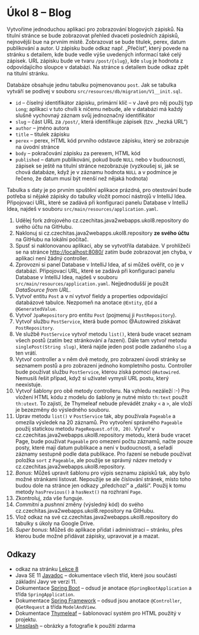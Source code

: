 # Úkol 8 – Blog

Vytvoříme jednoduchou aplikaci pro zobrazování blogových zápisků. Na titulní stránce se bude zobrazovat přehled dvaceti posledních zápisků, nejnovější bue na
prvním místě. Zobrazovat se bude titulek, perex, datum publikování a autor. U zápisku bude odkaz např. „Přečíst“, který povede na stránku s detailem, kde bude
vedle výše uvedených informací také celý zápisek. URL zápisku bude ve tvaru `/post/{slug}`, kde `slug` je hodnota z odpovídajícího sloupce v databázi. Na
stránce s detailem bude odkaz zpět na titulní stránku.

Databáze obsahuje jednu tabulku pojmenovanou `post`. Jak se tabulka vytváří se podívej v souboru `src/resources/db/migration/V1__init.sql`.

* `id` – číselný identifikátor zápisku, primární klíč – v Javě pro něj použij typ `Long`; aplikaci v tuto chvíli k ničemu nebude, ale v databázi má každý slušně
  vychovnaý záznam svůj jednoznačný identifikátor
* `slug` – část URL za `/post/`, která identifikuje zápisek (tzv. „hezká URL“)
* `author` – jméno autora
* `title` – titulek zápisku
* `perex` – perex, HTML kód prvního odstavce zápisku, který se zobrazuje na úvodní stránce
* `body` – pokračování zápisku za perexem, HTML kód
* `published` – datum publikování, pokud bude `NULL` nebo v budoucnosti, zápisek se ještě na titulní stránce nezobrazuje (vyzkoušej si, jak se chová databáze,
  když je v záznamu hodnota `NULL` a v podmínce je řečeno, že datum musí být menší než nějaká hodnota)

Tabulka s daty je po prvním spuštění aplikace prázdná, pro otestování bude potřeba si nějaké zápisky do tabulky vložit pomocí nástrojů v IntelliJ Idea.
Připojovací URL, které se zadává při konfiguraci panelu Database v IntelliJ Idea, najdeš v souboru `src/main/resources/application.yaml`.

1. Udělej fork zdrojového cz.czechitas.java2webapps.ukol8.repository do svého účtu na GitHubu.
1. Naklonuj si cz.czechitas.java2webapps.ukol8.repository **ze svého účtu** na GitHubu na lokální počítač.
1. Spusť si naklonovanou aplikaci, aby se vytvotřila databáze. V prohlížeči se na stránce [http://localhost:8080/](http://localhost:8080/) zatím bude zobrazovat
   jen chyba, v aplikaci není žádný controller.
1. Zprovozni si panel Database v IntelliJ Idea, ať si můžeš ověřit, co je v databázi. Připojovací URL, které se zadává při konfiguraci panelu Database v
   IntelliJ Idea, najdeš v souboru `src/main/resources/application.yaml`. Nejjednodušší je použít *DataSource from URL*.
1. Vytvoř entitu `Post` a v ní vytvoř fieldy a properties odpovídající databázové tabulce. Nezpomeň na anotace `@Entity`, `@Id` a `@GeneratedValue`.
1. Vytvoř `JpaRepository` pro entitu `Post` (pojmenuj ji `PostRepository`).
1. Vytvoř službu `PostService`, která bude pomoc @Autowired získávat `PostRepository`.
1. Ve službě `PostService` vytvoř metodu `list()`, která bude vracet seznam všech postů (zatím bez stránkování a řazení). Dále tam vytvoř metodu
   `singlePost(String slug)`, která najde jeden post podle zadaného `slug` a ten vrátí.
1. Vytvoř controller a v něm dvě metody, pro zobrazení úvodí stránky se seznamem postů a pro zobrazení jednoho kompletního postu. Controller bude používat službu
   `PostService`, kterou získá pomocí `@Autowired`. Nemusíš řešit případ, když si uživatel vymyslí URL postu, který neexistuje.
1. Vytvoř šablony pro obě metody controlleru. Na vzhledu nezáleží :-) Pro vložení HTML kódu z modelu do šablony je nutné místo `th:text` použít `th:utext`. To
   zajistí, že Thymeleaf nebude převádět znaky `<` a `>`, ale vloží je bezezměny do výsledného souboru.
1. Uprav metodu `list()` v `PostService` tak, aby používala `Pageable` a omezila výsledek na 20 záznamů. Pro vytvoření správného `Pageable` použij statickou
   metodu `PageRequest.of(0, 20)`. Vytvoř v cz.czechitas.java2webapps.ukol8.repository metodu, která bude vracet Page<Post>, bude používat `Pageable` pro omezení počtu záznamů, načte pouze posty,
   které mají datum publikace a není v budoucnosti, a seřadí záznamy sestupně podle data publikace. Pro řazení se nebude používat položka `sort` z `Pageable`, ale
   použije se správný název metody v cz.czechitas.java2webapps.ukol8.repository.
1. *Bonus*: Můžeš upravit šablonu pro výpis seznamu zápisků tak, aby bylo možné stránkami listovat. Nepoužije se ale číslování stránek, místo toho budou dole
   na stránce jen odkazy „předchozí“ a „další“. Použij k tomu metody `hasPrevious()` a `hasNext()` na rozhraní `Page`.
1. Zkontroluj, zda vše funguje.    
1. *Commitni* a *pushnni* změny (výsledný kód) do svého cz.czechitas.java2webapps.ukol8.repository na GitHubu.
1. Vlož odkaz na své cz.czechitas.java2webapps.ukol8.repository do tabulky s úkoly na Google Drive.
1. *Super bonus*: Můžeš do aplikace přidat i administraci – stránku, přes kterou bude možné přidávat zápisky, upravovat je a mazat.

## Odkazy

* odkaz na stránku [Lekce 8](https://java.czechitas.cz/2021-jaro/java-2/lekce-8.html)
* Java SE 11 [Javadoc](https://docs.oracle.com/en/java/javase/11/docs/api/java.base/) – dokumentace všech tříd, které jsou součástí základní Javy ve verzi 11.
* Dokumentace [Spring Boot](https://spring.io/projects/spring-boot#learn) – odsud je anotace `@SpringBootApplication` a třída `SpringApplication`.
* Dokumentace [Spring Framework](https://spring.io/projects/spring-framework#learn) – odsud jsou anotace `@Controller`, `@GetRequest` a třída `ModelAndView`.
* Dokumentace [Thymeleaf](https://www.thymeleaf.org/doc/tutorials/3.0/usingthymeleaf.html) – šablonovací systém pro HTML použitý v projektu.
* [Unsplash](https://unsplash.com) – obrázky a fotografie k použití zdarma
